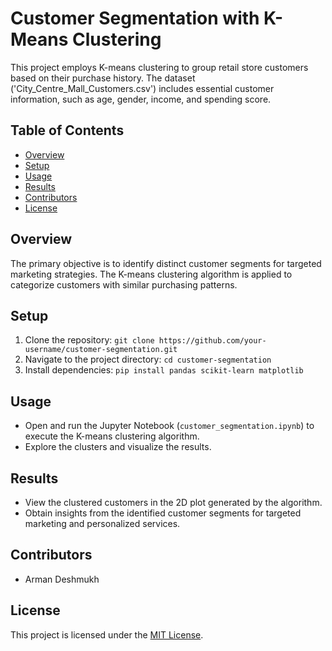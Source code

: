 # Customer Segmentation with K-Means Clustering

This project employs K-means clustering to group retail store customers based on their purchase history. The dataset ('City_Centre_Mall_Customers.csv') includes essential customer information, such as age, gender, income, and spending score.

## Table of Contents
- [Overview](#overview)
- [Setup](#setup)
- [Usage](#usage)
- [Results](#results)
- [Contributors](#contributors)
- [License](#license)

## Overview
The primary objective is to identify distinct customer segments for targeted marketing strategies. The K-means clustering algorithm is applied to categorize customers with similar purchasing patterns.

## Setup
1. Clone the repository: `git clone https://github.com/your-username/customer-segmentation.git`
2. Navigate to the project directory: `cd customer-segmentation`
3. Install dependencies: `pip install pandas scikit-learn matplotlib`

## Usage
- Open and run the Jupyter Notebook (`customer_segmentation.ipynb`) to execute the K-means clustering algorithm.
- Explore the clusters and visualize the results.

## Results
- View the clustered customers in the 2D plot generated by the algorithm.
- Obtain insights from the identified customer segments for targeted marketing and personalized services.

## Contributors
- Arman Deshmukh

## License
This project is licensed under the [MIT License](LICENSE).
